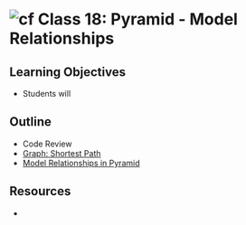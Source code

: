 # ![cf](http://i.imgur.com/7v5ASc8.png) Class 18: Pyramid - Model Relationships

## Learning Objectives

- Students will

## Outline

- Code Review
- [Graph: Shortest Path]
- [Model Relationships in Pyramid]

<!-- links -->
[Graph: Shortest Path]: ./notes/.md
[Model Relationships in Pyramid]: ./notes/.md

## Resources

- []()